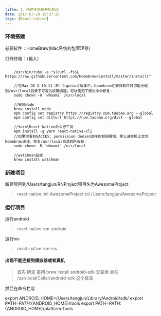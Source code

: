 ```yaml
---
title: 1、搭建环境和开始启动
date: 2017-03-29 10:37:25
tags: [React-native]
---
```


### 环境搭建
必要软件：HomeBrew(Mac系统的包管理器)

打开终端：（输入）

```

    /usr/bin/ruby -e "$(curl -fsSL https://raw.githubusercontent.com/Homebrew/install/master/install)"

    //在Max OS X 10.11（El Capitan)版本中，homebrew在安装软件时可能会碰到/usr/local目录不可写的权限问题。可以使用下面的命令修复：
    sudo chown -R `whoami` /usr/local

    //安装Node
    brew install node
    npm config set registry https://registry.npm.taobao.org --global
    npm config set disturl https://npm.taobao.org/dist --global

    //Yarn\React Native命令行工具
    npm install -g yarn react-native-cli
    //如果你看到EACCES: permission denied这样的权限报错，那么请参照上文的homebrew译注，修复/usr/local目录的所有权：
    sudo chown -R `whoami` /usr/local

    //watchman安装
    brew install watchman

```

<!-- more -->

### 新建项目
新建项目到/Users/tangjun/RNProject项目名为AwesomeProject
>react-native init AwesomeProject cd /Users/tangjun/AwesomeProject

### 运行项目
运行android
>react-native run-android

运行ios
>react-native run-ios

#### 出现不能连接到模拟器或者真机
>首先 确定 是用 brew install android-sdk
安装后 会在 /usr/local/Cellar/android-sdk 这个目录

然后在命令栏写
>
export ANDROID_HOME=/Users/tangjun/Library/Android/sdk/
export PATH=${PATH}:${ANDROID_HOME}/tools
export PATH=${PATH}:${ANDROID_HOME}/platform-tools